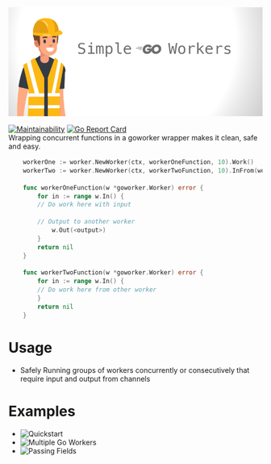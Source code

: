 ![go workers](https://raw.githubusercontent.com/catmullet/go-workers/assets/goworkers_header.png)

[![Maintainability](https://api.codeclimate.com/v1/badges/402fee86fbd1e24defb2/maintainability)](https://codeclimate.com/github/catmullet/go-workers/maintainability) [![Go Report Card](https://goreportcard.com/badge/github.com/catmullet/go-workers)](https://goreportcard.com/report/github.com/catmullet/go-workers)    
Wrapping concurrent functions in a goworker wrapper makes it clean, safe and easy.
```go
    workerOne := worker.NewWorker(ctx, workerOneFunction, 10).Work()
    workerTwo := worker.NewWorker(ctx, workerTwoFunction, 10).InFrom(workerOne).Work()

    func workerOneFunction(w *goworker.Worker) error {
    	for in := range w.In() {
        // Do work here with input
            
        // Output to another worker
            w.Out(<output>)
    	}
    	return nil
    }
    
    func workerTwoFunction(w *goworker.Worker) error {
    	for in := range w.In() {
        // Do work here from other worker
    	}
    	return nil
    }
```
# Usage
* Safely Running groups of workers concurrently or consecutively that require input and output from channels
# Examples
* ![Quickstart](https://github.com/catmullet/go-workers/blob/master/examples/quickstart/quickstart.go)
* ![Multiple Go Workers](https://github.com/catmullet/go-workers/blob/master/examples/multiple_workers/multipleworkers.go)
* ![Passing Fields](https://github.com/catmullet/go-workers/blob/master/examples/passing_fields/passingfields.go)
